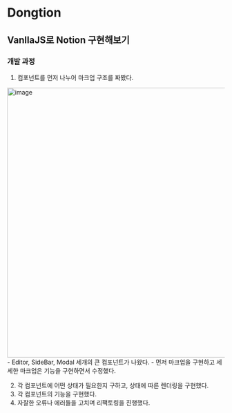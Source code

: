 # Dongtion

## VanllaJS로 Notion 구현해보기

### 개발 과정
1. 컴포넌트를 먼저 나누어 마크업 구조를 짜봤다.
  <img width="625" alt="image" src="https://user-images.githubusercontent.com/28768535/230762105-6986ae2e-14bd-4c2a-8c42-6c547595eac0.png">
  - Editor, SideBar, Modal 세개의 큰 컴포넌트가 나왔다.
  - 먼저 마크업을 구현하고 세세한 마크업은 기능을 구현하면서 수정했다.

2. 각 컴포넌트에 어떤 상태가 필요한지 구하고, 상태에 따른 렌더링을 구현했다.
3. 각 컴포넌트의 기능을 구현했다.
4. 자잘한 오류나 에러들을 고치며 리팩토링을 진행했다.
